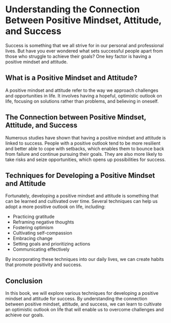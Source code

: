 # Understanding the Connection Between Positive Mindset, Attitude, and Success

Success is something that we all strive for in our personal and professional lives. But have you ever wondered what sets successful people apart from those who struggle to achieve their goals? One key factor is having a positive mindset and attitude.

What is a Positive Mindset and Attitude?
----------------------------------------

A positive mindset and attitude refer to the way we approach challenges and opportunities in life. It involves having a hopeful, optimistic outlook on life, focusing on solutions rather than problems, and believing in oneself.

The Connection between Positive Mindset, Attitude, and Success
--------------------------------------------------------------

Numerous studies have shown that having a positive mindset and attitude is linked to success. People with a positive outlook tend to be more resilient and better able to cope with setbacks, which enables them to bounce back from failure and continue pursuing their goals. They are also more likely to take risks and seize opportunities, which opens up possibilities for success.

Techniques for Developing a Positive Mindset and Attitude
---------------------------------------------------------

Fortunately, developing a positive mindset and attitude is something that can be learned and cultivated over time. Several techniques can help us adopt a more positive outlook on life, including:

* Practicing gratitude
* Reframing negative thoughts
* Fostering optimism
* Cultivating self-compassion
* Embracing change
* Setting goals and prioritizing actions
* Communicating effectively

By incorporating these techniques into our daily lives, we can create habits that promote positivity and success.

Conclusion
----------

In this book, we will explore various techniques for developing a positive mindset and attitude for success. By understanding the connection between positive mindset, attitude, and success, we can learn to cultivate an optimistic outlook on life that will enable us to overcome challenges and achieve our goals.
